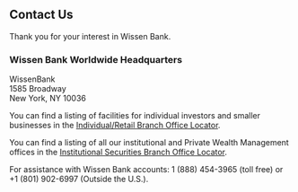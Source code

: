 ## Contact Us

Thank you for your interest in Wissen Bank.

### Wissen Bank Worldwide Headquarters

WissenBank
<br>
1585 Broadway 
<br>
New York, NY 10036

You can find a listing of facilities for individual investors and smaller businesses in the [Individual/Retail Branch Office Locator](https://vishmaster17.github.io/WissenBank/contact).

You can find a listing of all our institutional and Private Wealth Management offices in the [Institutional Securities Branch Office Locator](https://vishmaster17.github.io/WissenBank/contact).

For assistance with Wissen Bank accounts: 1 (888) 454-3965 (toll free) or +1 (801) 902-6997 (Outside the U.S.).

